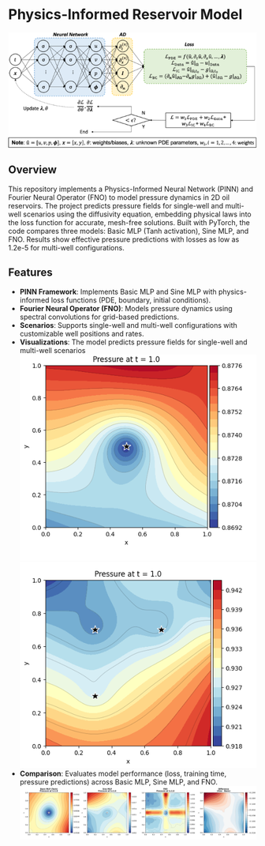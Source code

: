 # Physics-Informed Reservoir Model

![PINN_structure](https://github.com/Akmuhammet01/Physics-informed_Reservoir_Model/blob/main/images/10409_2021_1148_Fig1_HTML.png)

## Overview
This repository implements a Physics-Informed Neural Network (PINN) and Fourier Neural Operator (FNO) to model pressure dynamics in 2D oil reservoirs. The project predicts pressure fields for single-well and multi-well scenarios using the diffusivity equation, embedding physical laws into the loss function for accurate, mesh-free solutions. Built with PyTorch, the code compares three models: Basic MLP (Tanh activation), Sine MLP, and FNO. Results show effective pressure predictions with losses as low as 1.2e-5 for multi-well configurations.

## Features
- **PINN Framework**: Implements Basic MLP and Sine MLP with physics-informed loss functions (PDE, boundary, initial conditions).
- **Fourier Neural Operator (FNO)**: Models pressure dynamics using spectral convolutions for grid-based predictions.
- **Scenarios**: Supports single-well and multi-well configurations with customizable well positions and rates.
- **Visualizations**: The model predicts pressure fields for single-well and multi-well scenarios
![Visualizations](https://github.com/Akmuhammet01/Physics-informed_Reservoir_Model/blob/main/images/Screenshot%20from%202025-10-25%2019-03-55.png)
![Visualizations](https://github.com/Akmuhammet01/Physics-informed_Reservoir_Model/blob/main/images/Screenshot%20from%202025-10-25%2019-03-43.png)
- **Comparison**: Evaluates model performance (loss, training time, pressure predictions) across Basic MLP, Sine MLP, and FNO.
![Visualizations](https://github.com/Akmuhammet01/Physics-informed_Reservoir_Model/blob/main/images/Screenshot%20from%202025-10-25%2020-46-22.png)
